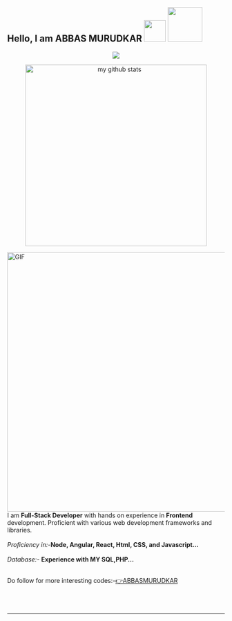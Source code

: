 <h2> Hello, I am ABBAS MURUDKAR  <img src="https://c.tenor.com/xS_t2ANBv9UAAAAj/elsalla.gif" width="50px">  <img src="https://github.com/TheDudeThatCode/TheDudeThatCode/blob/master/Assets/Developer.gif" width="80px">
</h2>
  
  
  <a href="https://github.com/abbasmurudkar">
    <p align="center">
        <img src="https://github-profile-trophy.vercel.app/?username=junaidfkhan786&column=6&theme=onedark"/>
    </p>
</a>
  
  <a align="center" href="https://github.com/abbasmurudkar">
    <p align="center">
    <img src="https://github-readme-stats.vercel.app/api?username=abbasmurudkar&show_icons=true&theme=tokyonight" alt="my github stats" width="420"/>
    </p>
</a>
  <img align="right" alt="GIF" src="https://i.pinimg.com/originals/cd/59/d6/cd59d626dc86397fe45080e6e9c7027d.gif" width="600px"/>
  <br><br>
I am  <strong>Full-Stack Developer</strong> with hands on experience in <strong>Frontend</strong> development. Proficient with various web development frameworks and libraries. 
<br>
<br>
<i>Proficiency in:-</i><strong>Node, Angular, React, Html, CSS, and Javascript...</strong>
<br>
<br>
<i>Database:-</i> <strong>Experience with MY SQL,PHP...</strong>
<br>
<br>
<p>Do follow for more interesting codes:-<a href="https://www.github.com/abbasmurudkar" color="blue">👉ABBASMURUDKAR</a></p><br><br>
<hr>




